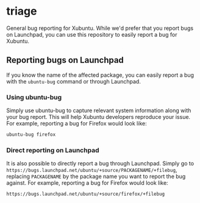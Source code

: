 # triage
General bug reporting for Xubuntu. While we'd prefer that you report bugs on Launchpad, you can use this repository to easily report a bug for Xubuntu.

## Reporting bugs on Launchpad

If you know the name of the affected package, you can easily report a bug with the `ubuntu-bug` command or through Launchpad. 

### Using ubuntu-bug

Simply use ubuntu-bug to capture relevant system information along with your bug report. This will help Xubuntu developers reproduce your issue. For example, reporting a bug for Firefox would look like:

```bash
ubuntu-bug firefox
```

### Direct reporting on Launchpad

It is also possible to directly report a bug through Launchpad. Simply go to `https://bugs.launchpad.net/ubuntu/+source/PACKAGENAME/+filebug`, replacing `PACKAGENAME` by the package name you want to report the bug against. For example, reporting a bug for Firefox would look like:

```
https://bugs.launchpad.net/ubuntu/+source/firefox/+filebug
```
